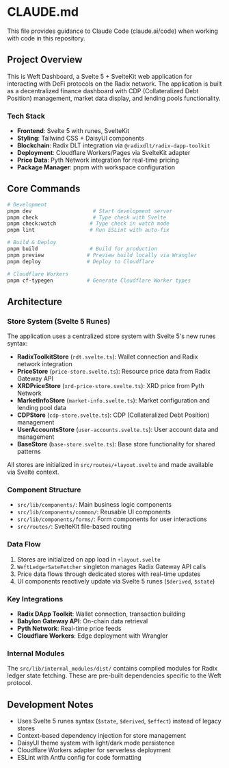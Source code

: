 # CLAUDE.md

This file provides guidance to Claude Code (claude.ai/code) when working with code in this repository.

## Project Overview

This is Weft Dashboard, a Svelte 5 + SvelteKit web application for interacting with DeFi protocols on the Radix network. The application is built as a decentralized finance dashboard with CDP (Collateralized Debt Position) management, market data display, and lending pools functionality.

### Tech Stack

- **Frontend**: Svelte 5 with runes, SvelteKit
- **Styling**: Tailwind CSS + DaisyUI components
- **Blockchain**: Radix DLT integration via `@radixdlt/radix-dapp-toolkit`
- **Deployment**: Cloudflare Workers/Pages via SvelteKit adapter
- **Price Data**: Pyth Network integration for real-time pricing
- **Package Manager**: pnpm with workspace configuration

## Core Commands

```bash
# Development
pnpm dev                    # Start development server
pnpm check                  # Type check with Svelte
pnpm check:watch           # Type check in watch mode
pnpm lint                  # Run ESLint with auto-fix

# Build & Deploy
pnpm build                 # Build for production
pnpm preview              # Preview build locally via Wrangler
pnpm deploy               # Deploy to Cloudflare

# Cloudflare Workers
pnpm cf-typegen           # Generate Cloudflare Worker types
```

## Architecture

### Store System (Svelte 5 Runes)

The application uses a centralized store system with Svelte 5's new runes syntax:

- **RadixToolkitStore** (`rdt.svelte.ts`): Wallet connection and Radix network integration
- **PriceStore** (`price-store.svelte.ts`): Resource price data from Radix Gateway API
- **XRDPriceStore** (`xrd-price-store.svelte.ts`): XRD price from Pyth Network
- **MarketInfoStore** (`market-info.svelte.ts`): Market configuration and lending pool data
- **CDPStore** (`cdp-store.svelte.ts`): CDP (Collateralized Debt Position) management
- **UserAccountsStore** (`user-accounts.svelte.ts`): User account data and management
- **BaseStore** (`base-store.svelte.ts`): Base store functionality for shared patterns

All stores are initialized in `src/routes/+layout.svelte` and made available via Svelte context.

### Component Structure

- `src/lib/components/`: Main business logic components
- `src/lib/components/common/`: Reusable UI components
- `src/lib/components/forms/`: Form components for user interactions
- `src/routes/`: SvelteKit file-based routing

### Data Flow

1. Stores are initialized on app load in `+layout.svelte`
2. `WeftLedgerSateFetcher` singleton manages Radix Gateway API calls
3. Price data flows through dedicated stores with real-time updates
4. UI components reactively update via Svelte 5 runes (`$derived`, `$state`)

### Key Integrations

- **Radix DApp Toolkit**: Wallet connection, transaction building
- **Babylon Gateway API**: On-chain data retrieval
- **Pyth Network**: Real-time price feeds
- **Cloudflare Workers**: Edge deployment with Wrangler

### Internal Modules

The `src/lib/internal_modules/dist/` contains compiled modules for Radix ledger state fetching. These are pre-built dependencies specific to the Weft protocol.

## Development Notes

- Uses Svelte 5 runes syntax (`$state`, `$derived`, `$effect`) instead of legacy stores
- Context-based dependency injection for store management
- DaisyUI theme system with light/dark mode persistence
- Cloudflare Workers adapter for serverless deployment
- ESLint with Antfu config for code formatting
